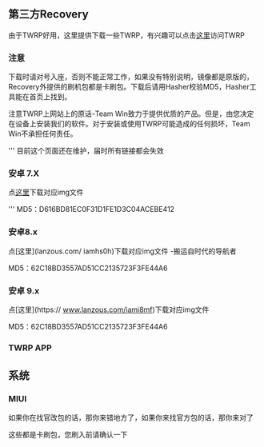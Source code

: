 ## 第三方Recovery

由于TWRP好用，这里提供下载一些TWRP，有兴趣可以点击[这里](https://twrp.me/)访问TWRP

### 注意

下载时请对号入座，否则不能正常工作，如果没有特别说明，镜像都是原版的，Recovery外提供的刷机包都是卡刷包。下载后请用Hasher校验MD5，Hasher工具能在首页上找到。

注意TWRP上网站上的原话-Team Win致力于提供优质的产品。但是，由您决定在设备上安装我们的软件。对于安装或使用TWRP可能造成的任何损坏，Team Win不承担任何责任。

''' 目前这个页面还在维护，届时所有链接都会失效

### 安卓 7.X

点[这里](/EmptyPathTWRP.md)下载对应img文件

''' MD5：D616BD81EC0F31D1FE1D3C04ACEBE412

### 安卓8.x

点[这里](lanzous.com/        iamhs0h)下载对应img文件 -搬运自时代的导航者

MD5：62C18BD3557AD51CC2135723F3FE44A6

### 安卓 9.x

点[这里](https://                 www.lanzous.com/iami8mf)下载对应img文件

MD5：62C18BD3557AD51CC2135723F3FE44A6

### TWRP APP



## 系统

### MIUI

如果你在找官改包的话，那你来错地方了，如果你来找官方包的话，那你来对了

这些都是卡刷包，您刷入前请确认一下
